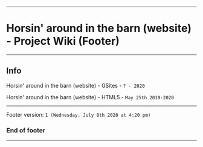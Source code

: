 
***

# Horsin' around in the barn (website) - Project Wiki (Footer)

***

## Info

Horsin' around in the barn (website) - GSites - `? - 2020`

Horsin' around in the barn (website) - HTML5 - `May 25th 2019-2020`

***

Footer version: `1 (Wednesday, July 8th 2020 at 4:20 pm)`

### End of footer

***
